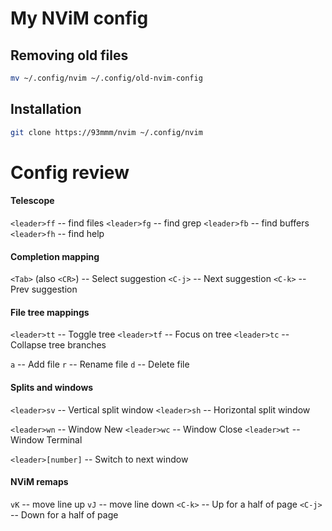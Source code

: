 # My NViM config

## Removing old files
```bash
mv ~/.config/nvim ~/.config/old-nvim-config 
```

## Installation
```bash
git clone https://93mmm/nvim ~/.config/nvim
```

# Config review

#### Telescope
`<leader>ff` -- find files
`<leader>fg` -- find grep
`<leader>fb` -- find buffers
`<leader>fh` -- find help

#### Completion mapping
`<Tab>` (also `<CR>`) -- Select suggestion
`<C-j>` -- Next suggestion
`<C-k>` -- Prev suggestion

#### File tree mappings
`<leader>tt` -- Toggle tree
`<leader>tf` -- Focus on tree
`<leader>tc` -- Collapse tree branches

`a` -- Add file
`r` -- Rename file
`d` -- Delete file

#### Splits and windows
`<leader>sv` -- Vertical split window
`<leader>sh` -- Horizontal split window

`<leader>wn` -- Window New
`<leader>wc` -- Window Close
`<leader>wt` -- Window Terminal

`<leader>[number]` -- Switch to next window

#### NViM remaps
`vK` -- move line up
`vJ` -- move line down 
`<C-k>` -- Up for a half of page
`<C-j>` -- Down for a half of page

